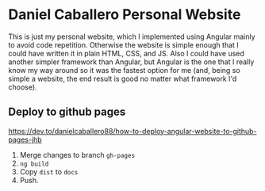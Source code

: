 # Daniel Caballero Personal Website

This is just my personal website, which I implemented using Angular mainly to avoid code repetition.
Otherwise the website is simple enough that I could have written it in plain HTML, CSS, and JS.
Also I could have used another simpler framework than Angular, but Angular is the one that I really know my way around so it was the fastest option for me (and, being so simple a website, the end result is good no matter what framework I'd choose).

## Deploy to github pages

https://dev.to/danielcaballero88/how-to-deploy-angular-website-to-github-pages-jhb

1. Merge changes to branch `gh-pages`
2. `ng build`
3. Copy `dist` to `docs`
4. Push.
